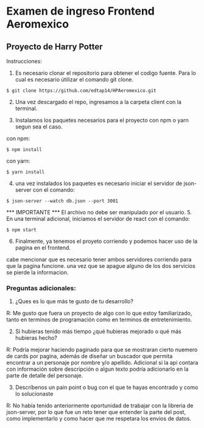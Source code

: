 <h1>Examen de ingreso Frontend Aeromexico</h1>

## Proyecto de Harry Potter

Instrucciones:

1. Es necesario clonar el repositorio para obtener el codigo fuente. Para lo cual es necesario útilizar el comando git clone.
````
$ git clone https://github.com/edtap14/HPAeromexico.git
````
2. Una vez descargado el repo, ingresamos a la carpeta client con la terminal.

3. Instalamos los paquetes necesarios para el proyecto con npm o yarn segun sea el caso.

con npm:
````
$ npm install
````
con yarn:
````
$ yarn install
````
4. una vez instalados los paquetes es necesario iniciar el servidor de json-server con el comando:
````
$ json-server --watch db.json --port 3001
````
*** IMPORTANTE ***
El archivo no debe ser manipulado por el usuario. 
5. En una terminal adicional, iniciamos el servidor de react con el comando:
````    
$ npm start
````
6. Finalmente, ya tenemos el proyeto corriendo y podemos hacer uso de la pagina en el frontend.

cabe mencionar que es necesario tener ambos servidores corriendo para que la pagina funcione. una vez que se apague alguno de los dos servicios se pierde la informacion.

<h3>Preguntas adicionales: </h3>

1. ¿Ques es lo que más te gusto de tu desarrollo?

R: Me gusto que fuera un proyecto de algo con lo que estoy familiarizado, tanto en terminos de programación como en terminos de entretenimiento.

2. Si hubieras tenido más tiempo ¿qué hubieras mejorado o qué más hubieras hecho?

R: Podría mejorar haciendo paginado para que se mostraran cierto nuemero de cards por pagina, además de diseñar un buscador que permita encontrar a un personaje por nombre y/o apellido. Adicional si la api contara con información sobre descripción o algun texto podría adicionarlo en la parte de detalle del personaje.


3. Descríbenos un pain point o bug con el que te hayas encontrado y como lo solucionaste

R: No había tenido anteriormente oportunidad de trabajar con la libreria de json-server, por lo que fue un reto tener que entender la parte del post, como implementarlo y como hacer que me respetara los envios de datos. 





